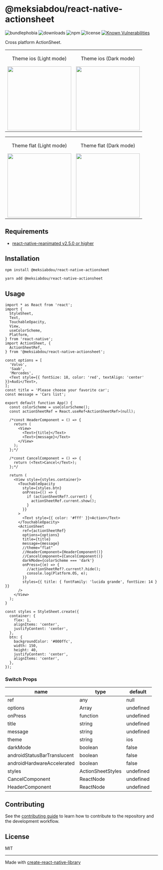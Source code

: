 # @meksiabdou/react-native-actionsheet

![bundlephobia](https://badgen.net/bundlephobia/minzip/@meksiabdou/react-native-actionsheet)
![downloads](https://badgen.net/npm/dt/@meksiabdou/react-native-actionsheet)
![npm](https://badgen.net/npm/v/@meksiabdou/react-native-actionsheet)
![license](https://badgen.net/github/license/meksiabdou/react-native-actionsheet)
[![Known Vulnerabilities](https://snyk.io/test/github/meksiabdou/react-native-actionsheet/badge.svg?targetFile=package.json)](https://snyk.io/test/github/meksiabdou/react-native-actionsheet?targetFile=package.json)

Cross platform ActionSheet.

<table>
  <tbody>
    <tr>
      <td align="center" valign="top">
        <p>Theme ios (Light mode)</p>
        <img width="210" src="https://user-images.githubusercontent.com/16627410/194773529-71947252-0654-483e-97a7-3d7c65ec0778.png">
      </td>
      <td align="center" valign="top">
        <p>Theme ios (Dark mode)</p>
        <img width="210" src="https://user-images.githubusercontent.com/16627410/194773736-4d020b46-8c90-4ce8-93cd-5de185dc5fc3.png">
      </td>
    </tr>
  </tbody>
</table>

<table>
  <tbody>
    <tr>
     <td align="center" valign="top">
        <p>Theme flat (Light mode)</p>
        <img width="210" src="https://user-images.githubusercontent.com/16627410/194773650-50c0d825-ebda-424a-bfd3-72f37790b347.png">
      </td>
      <td align="center" valign="top">
        <p>Theme flat (Dark mode)</p>
        <img width="210" src="https://user-images.githubusercontent.com/16627410/194773716-9a43aab4-a7ac-4fb5-ae7a-70bf0d32b161.png">
      </td>
    </tr>
  </tbody>
</table>

## Requirements

- [react-native-reanimated v2.5.0 or higher](https://github.com/software-mansion/react-native-reanimated)

## Installation

```sh
npm install @meksiabdou/react-native-actionsheet
```

```sh
yarn add @meksiabdou/react-native-actionsheet
```

## Usage

```tsx
import * as React from 'react';
import {
  StyleSheet,
  Text,
  TouchableOpacity,
  View,
  useColorScheme,
  Platform,
} from 'react-native';
import ActionSheet, {
  ActionSheetRef,
} from '@meksiabdou/react-native-actionsheet';

const options = [
  'Volvo',
  'Saab',
  'Mercedes',
  <Text style={{ fontSize: 18, color: 'red', textAlign: 'center' }}>Audi</Text>,
];
const title = 'Please choose your favorite car';
const message = 'Cars list';

export default function App() {
  const colorScheme = useColorScheme();
  const actionSheetRef = React.useRef<ActionSheetRef>(null);

  /*const HeaderComponent = () => {
    return (
      <View>
        <Text>{title}</Text>
        <Text>{message}</Text>
      </View>
    );
  };*/

  /*const CancelComponent = () => {
    return (<Text>Cancel</Text>);
  };*/

  return (
    <View style={styles.container}>
      <TouchableOpacity
        style={styles.btn}
        onPress={() => {
          if (actionSheetRef?.current) {
            actionSheetRef.current.show();
          }
        }}
      >
        <Text style={{ color: '#fff' }}>Action</Text>
      </TouchableOpacity>
      <ActionSheet
        ref={actionSheetRef}
        options={options}
        title={title}
        message={message}
        //theme="flat"
        //HeaderComponent={HeaderComponent()}
        //CancelComponent={CancelComponent()}
        darkMode={colorScheme === 'dark'}
        onPress={(e) => {
          //actionSheetRef?.current?.hide();
          console.log(Platform.OS, e);
        }}
        styles={{ title: { fontFamily: 'lucida grande', fontSize: 14 } }}
      />
    </View>
  );
}

const styles = StyleSheet.create({
  container: {
    flex: 1,
    alignItems: 'center',
    justifyContent: 'center',
  },
  btn: {
    backgroundColor: '#000ffc',
    width: 150,
    height: 40,
    justifyContent: 'center',
    alignItems: 'center',
  },
});
```

### Switch Props

| name                        | type              | default   |
| --------------------------- | ----------------- | --------- |
| ref                         | any               | null      |
| options                     | Array             | undefined |
| onPress                     | function          | undefined |
| title                       | string            | undefined |
| message                     | string            | undefined |
| theme                       | string            | ios       |
| darkMode                    | boolean           | false     |
| androidStatusBarTranslucent | boolean           | false     |
| androidHardwareAccelerated  | boolean           | false     |
| styles                      | ActionSheetStyles | undefined |
| CancelComponent             | ReactNode         | undefined |
| HeaderComponent             | ReactNode         | undefined |

## Contributing

See the [contributing guide](CONTRIBUTING.md) to learn how to contribute to the repository and the development workflow.

## License

MIT

---

Made with [create-react-native-library](https://github.com/callstack/react-native-builder-bob)
